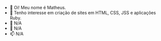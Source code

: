 - 👋 Oi! Meu nome é Matheus.
- 👀 Tenho interesse em criação de sites em HTML, CSS, JSS e aplicações Ruby.
- 🌱 N/A
- 💞️ N/A
- 📫 N/A
